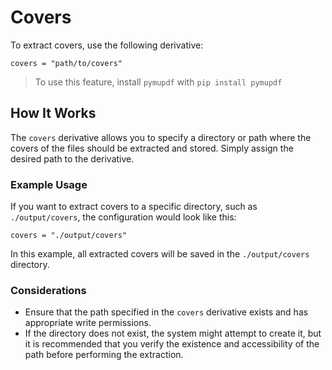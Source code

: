 # Covers

To extract covers, use the following derivative:

```monset
covers = "path/to/covers"
```

> To use this feature, install `pymupdf` with `pip install pymupdf`

## How It Works

The `covers` derivative allows you to specify a directory or path where the covers of the files should be extracted and stored. Simply assign the desired path to the derivative.

### Example Usage

If you want to extract covers to a specific directory, such as `./output/covers`, the configuration would look like this:

```monset
covers = "./output/covers"
```

In this example, all extracted covers will be saved in the `./output/covers` directory.

### Considerations

- Ensure that the path specified in the `covers` derivative exists and has appropriate write permissions.
- If the directory does not exist, the system might attempt to create it, but it is recommended that you verify the existence and accessibility of the path before performing the extraction.
